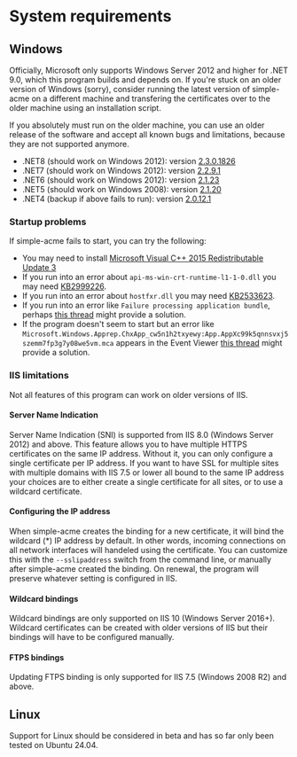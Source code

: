 ---
---
# System requirements
## Windows
Officially, Microsoft only supports Windows Server 2012 and higher
for .NET 9.0, which this program builds and depends on. If you're stuck 
on an older version of Windows (sorry), consider running the latest 
version of simple-acme on a different machine and transfering the certificates 
over to the older machine using an installation script.

If you absolutely must run on the older machine, you can use an older
release of the software and accept all known bugs and limitations, because
they are not supported anymore.

- .NET8 (should work on Windows 2012): version [2.3.0.1826](https://github.com/simple-acme/simple-acme/releases/tag/v2.3.0.1826])
- .NET7 (should work on Windows 2012): version [2.2.9.1](https://github.com/win-acme/win-acme/releases/tag/v2.2.9.1701])
- .NET6 (should work on Windows 2012): version [2.1.23](https://github.com/win-acme/win-acme/releases/tag/v2.1.23.1315])
- .NET5 (should work on Windows 2008): version [2.1.20](https://github.com/win-acme/win-acme/releases/tag/v2.1.20])
- .NET4 (backup if above fails to run): version [2.0.12.1](https://github.com/win-acme/win-acme/releases/tag/v2.0.11.705)

### Startup problems
If simple-acme fails to start, you can try the following:
- You may need to install [Microsoft Visual C++ 2015 Redistributable Update 3](https://www.microsoft.com/download/details.aspx?id=52685)
- If you run into an error about `api-ms-win-crt-runtime-l1-1-0.dll` you may need [KB2999226](https://support.microsoft.com/help/2999226/update-for-universal-c-runtime-in-windows).
- If you run into an error about `hostfxr.dll` you may need [KB2533623](https://support.microsoft.com/help/2533623/microsoft-security-advisory-insecure-library-loading-could-allow-remot).
- If you run into an error like `Failure processing application bundle`, perhaps [this thread](https://github.com/win-acme/win-acme/issues/1632) might provide a solution.
- If the program doesn't seem to start but an error like `Microsoft.Windows.Apprep.ChxApp_cw5n1h2txyewy:App.AppXc99k5qnnsvxj5szemm7fp3g7y08we5vm.mca` appears in the Event Viewer [this thread](https://github.com/win-acme/win-acme/issues/1491) might provide a solution. 

### IIS limitations
Not all features of this program can work on older versions of IIS.

#### Server Name Indication
Server Name Indication (SNI) is supported from IIS 8.0 (Windows Server 2012) and above. This feature allows you to have multiple HTTPS certificates on the same IP address. Without it, you can only configure a single certificate per IP address. If you want to have SSL for multiple sites with multiple domains with IIS 7.5 or lower all bound to the same IP address your choices are to either create a single certificate for all sites, or to use a wildcard certificate.

#### Configuring the IP address
When simple-acme creates the binding for a new certificate, it will bind the wildcard (*) IP address by default. In other words, incoming connections on all network interfaces will handeled using the certificate. You can customize this with the `‑‑sslipaddress` switch from the command line, or manually after simple-acme created the binding. On renewal, the program will preserve whatever setting is configured in IIS.

#### Wildcard bindings
Wildcard bindings are only supported on IIS 10 (Windows Server 2016+). Wildcard 
certificates can be created with older versions of IIS but their bindings will have 
to be configured manually.

#### FTPS bindings
Updating FTPS binding is only supported for IIS 7.5 (Windows 2008 R2) and above.

## Linux
Support for Linux should be considered in beta and has so far only been tested on Ubuntu 24.04.